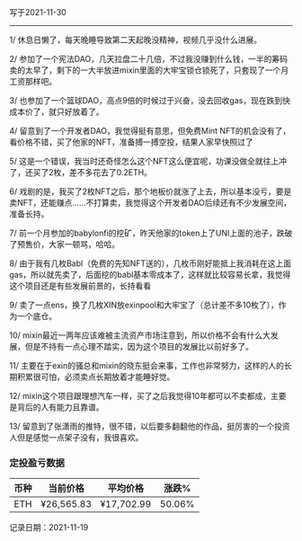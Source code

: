 写于2021-11-30

-----

1/ 休息日懒了，每天晚睡导致第二天起晚没精神，视频几乎没什么进展。

2/ 参加了一个宪法DAO，几天拉盘二十几倍，不过我没赚到什么钱，一半的筹码卖的太早了，剩下的一大半放进mixin里面的大牢宝锁仓锁死了，只套现了一个月工资那样吧。

3/ 也参加了一个篮球DAO，高点9倍的时候过于兴奋，没去回收gas，现在跌到快成本价了，就只好放着了。

4/ 留意到了一个开发者DAO，我觉得挺有意思，但免费Mint NFT的机会没有了，看价格不错，买了他家的NFT，准备搏一搏空投，结果人家早快照过了

5/ 这是一个错误，我当时还奇怪怎么这个NFT这么便宜呢，功课没做全就往上冲了，还买了2枚，差不多花去了0.2ETH。

6/ 戏剧的是，我买了2枚NFT之后，那个地板价就涨了上去，所以基本没亏，要是卖NFT，还能赚点……不打算卖，我觉得这个开发者DAO后续还有不少发展空间，准备长持。

7/ 前一个月参加的babylonfi的挖矿，昨天他家的token上了UNI上面的池子，跌破了预售价，大家一顿骂，哈哈。

8/ 由于我有几枚Babl（免费的先知NFT送的），几枚币刚好能抵上我消耗在这上面gas，所以就先卖了，后面挖的babl基本零成本了，这样就比较容易长拿，我觉得这个项目还是有些发展前景的，长持看看

9/ 卖了一点ens，换了几枚XIN放exinpool和大牢宝了（总计差不多10枚了），作为一个底仓。

10/ mixin最近一两年应该难被主流资产市场注意到，所以价格不会有什么大发展，但是不持有一点心理不踏实，因为这个项目的发展比以前好多了。

11/ 主要在于exin的骚总和mixin的晓东挺会来事，工作也非常努力，这样的人的长期积累很可怕，必须卖点长期放着才能睡好觉。
 
12/ mixin这个项目跟理想汽车一样，买了之后我觉得10年都可以不卖都成，主要是背后的人有能力且靠谱。

13/ 留意到了张潇雨的推特，很不错，以后要多翻翻他的作品，挺厉害的一个投资人但是感觉一点架子没有，我很喜欢。 

### 定投盈亏数据
| 币种 | 当前价格 | 平均价格 |  涨跌%  |  
| :--: | :----------: | :----------: | :-----: | 
| ETH  |  ¥26,565.83 |  ¥17,702.99 | 50.06%  |

记录日期：2021-11-19
